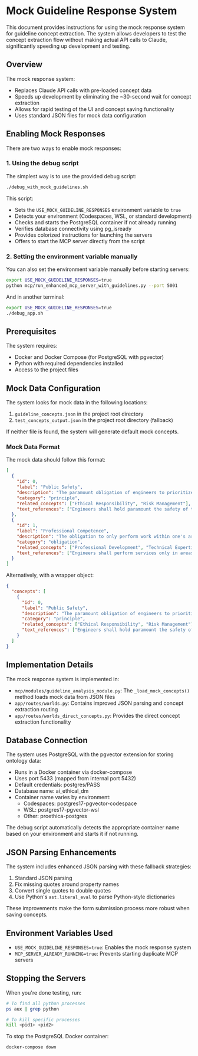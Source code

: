 # Mock Guideline Response System

This document provides instructions for using the mock response system for guideline concept extraction. The system allows developers to test the concept extraction flow without making actual API calls to Claude, significantly speeding up development and testing.

## Overview

The mock response system:
- Replaces Claude API calls with pre-loaded concept data
- Speeds up development by eliminating the ~30-second wait for concept extraction
- Allows for rapid testing of the UI and concept saving functionality
- Uses standard JSON files for mock data configuration

## Enabling Mock Responses

There are two ways to enable mock responses:

### 1. Using the debug script

The simplest way is to use the provided debug script:

```bash
./debug_with_mock_guidelines.sh
```

This script:
- Sets the `USE_MOCK_GUIDELINE_RESPONSES` environment variable to `true`
- Detects your environment (Codespaces, WSL, or standard development)
- Checks and starts the PostgreSQL container if not already running
- Verifies database connectivity using pg_isready
- Provides colorized instructions for launching the servers
- Offers to start the MCP server directly from the script

### 2. Setting the environment variable manually

You can also set the environment variable manually before starting servers:

```bash
export USE_MOCK_GUIDELINE_RESPONSES=true
python mcp/run_enhanced_mcp_server_with_guidelines.py --port 5001
```

And in another terminal:

```bash
export USE_MOCK_GUIDELINE_RESPONSES=true
./debug_app.sh
```

## Prerequisites

The system requires:
- Docker and Docker Compose (for PostgreSQL with pgvector)
- Python with required dependencies installed
- Access to the project files

## Mock Data Configuration

The system looks for mock data in the following locations:

1. `guideline_concepts.json` in the project root directory
2. `test_concepts_output.json` in the project root directory (fallback)

If neither file is found, the system will generate default mock concepts.

### Mock Data Format

The mock data should follow this format:

```json
[
  {
    "id": 0,
    "label": "Public Safety",
    "description": "The paramount obligation of engineers to prioritize public safety",
    "category": "principle",
    "related_concepts": ["Ethical Responsibility", "Risk Management"],
    "text_references": ["Engineers shall hold paramount the safety of the public"]
  },
  {
    "id": 1,
    "label": "Professional Competence",
    "description": "The obligation to only perform work within one's area of competence",
    "category": "obligation",
    "related_concepts": ["Professional Development", "Technical Expertise"],
    "text_references": ["Engineers shall perform services only in areas of their competence"]
  }
]
```

Alternatively, with a wrapper object:

```json
{
  "concepts": [
    {
      "id": 0,
      "label": "Public Safety",
      "description": "The paramount obligation of engineers to prioritize public safety",
      "category": "principle",
      "related_concepts": ["Ethical Responsibility", "Risk Management"],
      "text_references": ["Engineers shall hold paramount the safety of the public"]
    }
  ]
}
```

## Implementation Details

The mock response system is implemented in:

- `mcp/modules/guideline_analysis_module.py`: The `_load_mock_concepts()` method loads mock data from JSON files
- `app/routes/worlds.py`: Contains improved JSON parsing and concept extraction routing
- `app/routes/worlds_direct_concepts.py`: Provides the direct concept extraction functionality

## Database Connection

The system uses PostgreSQL with the pgvector extension for storing ontology data:

- Runs in a Docker container via docker-compose
- Uses port 5433 (mapped from internal port 5432)
- Default credentials: postgres/PASS
- Database name: ai_ethical_dm
- Container name varies by environment:
  - Codespaces: postgres17-pgvector-codespace
  - WSL: postgres17-pgvector-wsl
  - Other: proethica-postgres

The debug script automatically detects the appropriate container name based on your environment and starts it if not running.

## JSON Parsing Enhancements

The system includes enhanced JSON parsing with these fallback strategies:

1. Standard JSON parsing
2. Fix missing quotes around property names
3. Convert single quotes to double quotes
4. Use Python's `ast.literal_eval` to parse Python-style dictionaries

These improvements make the form submission process more robust when saving concepts.

## Environment Variables Used

- `USE_MOCK_GUIDELINE_RESPONSES=true`: Enables the mock response system
- `MCP_SERVER_ALREADY_RUNNING=true`: Prevents starting duplicate MCP servers

## Stopping the Servers

When you're done testing, run:

```bash
# To find all python processes
ps aux | grep python

# To kill specific processes
kill <pid1> <pid2>
```

To stop the PostgreSQL Docker container:

```bash
docker-compose down
